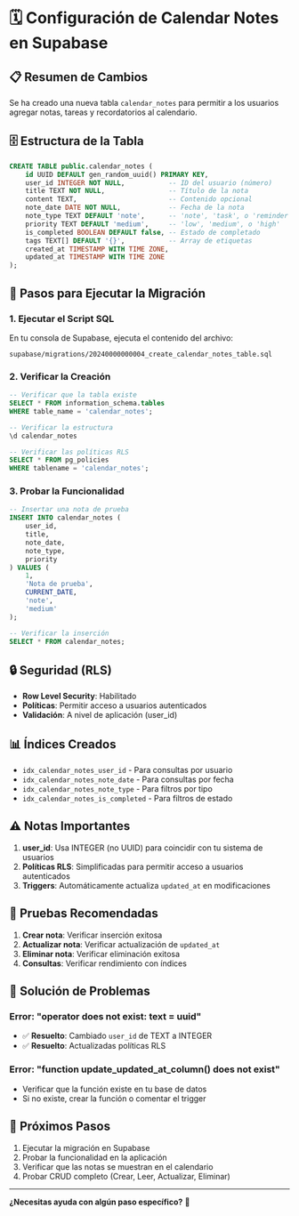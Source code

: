 # 🗓️ **Configuración de Calendar Notes en Supabase**

## 📋 **Resumen de Cambios**

Se ha creado una nueva tabla `calendar_notes` para permitir a los usuarios agregar notas, tareas y recordatorios al calendario.

## 🗄️ **Estructura de la Tabla**

```sql
CREATE TABLE public.calendar_notes (
    id UUID DEFAULT gen_random_uuid() PRIMARY KEY,
    user_id INTEGER NOT NULL,           -- ID del usuario (número)
    title TEXT NOT NULL,                -- Título de la nota
    content TEXT,                       -- Contenido opcional
    note_date DATE NOT NULL,            -- Fecha de la nota
    note_type TEXT DEFAULT 'note',      -- 'note', 'task', o 'reminder'
    priority TEXT DEFAULT 'medium',     -- 'low', 'medium', o 'high'
    is_completed BOOLEAN DEFAULT false, -- Estado de completado
    tags TEXT[] DEFAULT '{}',           -- Array de etiquetas
    created_at TIMESTAMP WITH TIME ZONE,
    updated_at TIMESTAMP WITH TIME ZONE
);
```

## 🚀 **Pasos para Ejecutar la Migración**

### **1. Ejecutar el Script SQL**

En tu consola de Supabase, ejecuta el contenido del archivo:
```
supabase/migrations/20240000000004_create_calendar_notes_table.sql
```

### **2. Verificar la Creación**

```sql
-- Verificar que la tabla existe
SELECT * FROM information_schema.tables 
WHERE table_name = 'calendar_notes';

-- Verificar la estructura
\d calendar_notes

-- Verificar las políticas RLS
SELECT * FROM pg_policies 
WHERE tablename = 'calendar_notes';
```

### **3. Probar la Funcionalidad**

```sql
-- Insertar una nota de prueba
INSERT INTO calendar_notes (
    user_id, 
    title, 
    note_date, 
    note_type, 
    priority
) VALUES (
    1, 
    'Nota de prueba', 
    CURRENT_DATE, 
    'note', 
    'medium'
);

-- Verificar la inserción
SELECT * FROM calendar_notes;
```

## 🔒 **Seguridad (RLS)**

- **Row Level Security**: Habilitado
- **Políticas**: Permitir acceso a usuarios autenticados
- **Validación**: A nivel de aplicación (user_id)

## 📊 **Índices Creados**

- `idx_calendar_notes_user_id` - Para consultas por usuario
- `idx_calendar_notes_note_date` - Para consultas por fecha
- `idx_calendar_notes_note_type` - Para filtros por tipo
- `idx_calendar_notes_is_completed` - Para filtros de estado

## ⚠️ **Notas Importantes**

1. **user_id**: Usa INTEGER (no UUID) para coincidir con tu sistema de usuarios
2. **Políticas RLS**: Simplificadas para permitir acceso a usuarios autenticados
3. **Triggers**: Automáticamente actualiza `updated_at` en modificaciones

## 🧪 **Pruebas Recomendadas**

1. **Crear nota**: Verificar inserción exitosa
2. **Actualizar nota**: Verificar actualización de `updated_at`
3. **Eliminar nota**: Verificar eliminación exitosa
4. **Consultas**: Verificar rendimiento con índices

## 🔧 **Solución de Problemas**

### **Error: "operator does not exist: text = uuid"**
- ✅ **Resuelto**: Cambiado `user_id` de TEXT a INTEGER
- ✅ **Resuelto**: Actualizadas políticas RLS

### **Error: "function update_updated_at_column() does not exist"**
- Verificar que la función existe en tu base de datos
- Si no existe, crear la función o comentar el trigger

## 📝 **Próximos Pasos**

1. Ejecutar la migración en Supabase
2. Probar la funcionalidad en la aplicación
3. Verificar que las notas se muestran en el calendario
4. Probar CRUD completo (Crear, Leer, Actualizar, Eliminar)

---

**¿Necesitas ayuda con algún paso específico?** 🤔
